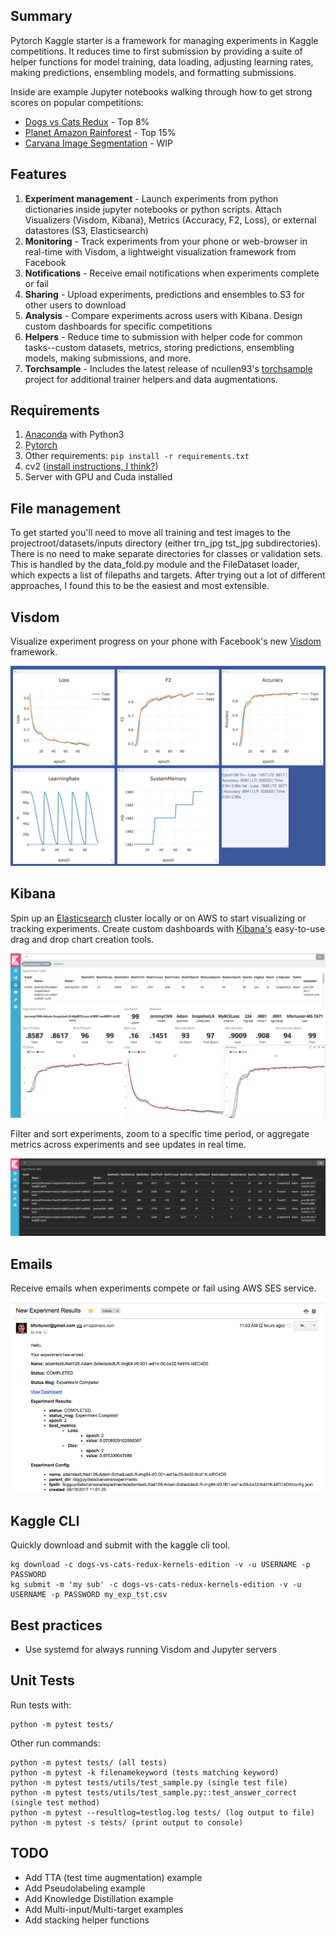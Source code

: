 ## Summary
Pytorch Kaggle starter is a framework for managing experiments in Kaggle competitions. It reduces time to first submission by providing a suite of helper functions for model training, data loading, adjusting learning rates, making predictions, ensembling models, and formatting submissions. 

Inside are example Jupyter notebooks walking through how to get strong scores on popular competitions:

* [Dogs vs Cats Redux](https://www.kaggle.com/c/dogs-vs-cats-redux-kernels-edition) - Top 8%
* [Planet Amazon Rainforest](https://www.kaggle.com/c/planet-understanding-the-amazon-from-space) - Top 15%
* [Carvana Image Segmentation](https://www.kaggle.com/c/carvana-image-masking-challenge) - WIP

## Features

1. **Experiment management** - Launch experiments from python dictionaries inside jupyter notebooks or python scripts. Attach Visualizers (Visdom, Kibana), Metrics (Accuracy, F2, Loss), or external datastores (S3, Elasticsearch)
2. **Monitoring** - Track experiments from your phone or web-browser in real-time with Visdom, a lightweight visualization framework from Facebook
3. **Notifications** - Receive email notifications when experiments complete or fail
4. **Sharing** - Upload experiments, predictions and ensembles to S3 for other users to download
5. **Analysis** - Compare experiments across users with Kibana. Design custom dashboards for specific competitions
6. **Helpers** - Reduce time to submission with helper code for common tasks--custom datasets, metrics, storing predictions, ensembling models, making submissions, and more.
7. **Torchsample** - Includes the latest release of ncullen93's [torchsample](https://github.com/ncullen93/torchsample) project for additional trainer helpers and data augmentations.

## Requirements

1. [Anaconda](https://www.continuum.io/downloads) with Python3
2. [Pytorch](http://pytorch.org/)
3. Other requirements: ```pip install -r requirements.txt```
4. cv2 ([install instructions, I think?](http://www.pyimagesearch.com/2015/07/20/install-opencv-3-0-and-python-3-4-on-ubuntu/))
5. Server with GPU and Cuda installed

## File management
To get started you'll need to move all training and test images to the projectroot/datasets/inputs directory (either trn_jpg tst_jpg subdirectories). There is no need to make separate directories for classes or validation sets. This is handled by the data_fold.py module and the FileDataset loader, which expects a list of filepaths and targets. After trying out a lot of different approaches, I found this to be the easiest and most extensible. 

## Visdom
Visualize experiment progress on your phone with Facebook's new [Visdom](https://github.com/facebookresearch/visdom) framework.

![Visdom](docs/visdom.png)

## Kibana
Spin up an [Elasticsearch](https://www.elastic.co/) cluster locally or on AWS to start visualizing or tracking experiments. Create custom dashboards with [Kibana's](https://www.elastic.co/products/kibana) easy-to-use drag and drop chart creation tools.

![Kibana1](docs/kibana1.png)

Filter and sort experiments, zoom to a specific time period, or aggregate metrics across experiments and see updates in real time.

![Kibana2](docs/kibana2.png)

## Emails
Receive emails when experiments compete or fail using AWS SES service.

![Emails](docs/email.png)

## Kaggle CLI
Quickly download and submit with the kaggle cli tool.

```
kg download -c dogs-vs-cats-redux-kernels-edition -v -u USERNAME -p PASSWORD
kg submit -m 'my sub' -c dogs-vs-cats-redux-kernels-edition -v -u USERNAME -p PASSWORD my_exp_tst.csv
```

## Best practices

* Use systemd for always running Visdom and Jupyter servers


## Unit Tests

Run tests with:
```
python -m pytest tests/
```

Other run commands:
```
python -m pytest tests/ (all tests)
python -m pytest -k filenamekeyword (tests matching keyword)
python -m pytest tests/utils/test_sample.py (single test file)
python -m pytest tests/utils/test_sample.py::test_answer_correct (single test method)
python -m pytest --resultlog=testlog.log tests/ (log output to file)
python -m pytest -s tests/ (print output to console)
```

## TODO

* Add TTA (test time augmentation) example
* Add Pseudolabeling example
* Add Knowledge Distillation example
* Add Multi-input/Multi-target examples
* Add stacking helper functions
